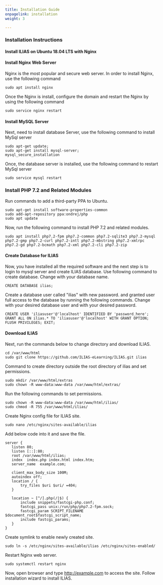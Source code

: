 ```yaml
---
title: Installation Guide
onpagelink: installation
weight: 3

---
```


### **Installation Instructions**

#### Install ILIAS on Ubuntu 18.04 LTS with Nginx

#### Install Nginx Web Server

Nginx is the most popular and secure web server. In order to install Nginx, use the following command

 ```
 sudo apt install nginx 
```

Once the Nginx is install, configure the domain and restart the Nginx by using the following command

 ```
 sudo service nginx restart 
```

#### Install MySQL Server

Next, need to install database Server, use the following command to install MySql server

 ```
sudo apt-get update;  
sudo apt-get install mysql-server; 
mysql_secure_installation 
```

Once, the database server is installed, use the following command to restart MySql server

 ```
sudo service mysql restart 
```

### Install PHP 7.2 and Related Modules

Run commands to add a third-party PPA to Ubuntu.

 ```
sudo apt-get install software-properties-common
sudo add-apt-repository ppa:ondrej/php
sudo apt update
```

Now, run the following command to install PHP 7.2 and related modules.

 ```
sudo apt install php7.2-fpm php7.2-common php7.2-sqlite3 php7.2-mysql php7.2-gmp php7.2-curl php7.2-intl php7.2-mbstring php7.2-xmlrpc php7.2-gd php7.2-bcmath php7.2-xml php7.2-cli php7.2-zip
```

#### Create Database for ILIAS

Now, you have installed all the required software and the next step is to login to mysql server and create ILIAS database. Use following command to create database. Change with your database name.

 ```
CREATE DATABASE ilias; 
```

Create a database user called "ilias" with new password. and granted user full access to the database by running the following commands. Change with your desired database user and with your desired password.

 ```
CREATE USER 'iliasuser'@'localhost' IDENTIFIED BY 'password_here'; 
GRANT ALL ON ilias.* TO 'iliasuser'@'localhost' WITH GRANT OPTION;
FLUSH PRIVILEGES; EXIT;
```

#### Download ILIAS

Next, run the commands below to change directory and download ILIAS.

 ```
cd /var/www/html
sudo git clone https://github.com/ILIAS-eLearning/ILIAS.git ilias

```

Command to create directory outside the root directory of ilias and set permissions.

 ```
sudo mkdir /var/www/html/extras
sudo chown -R www-data:www-data /var/www/html/extras/
```

Run the following commands to set permissions.

 ```
sudo chown -R www-data:www-data /var/www/html/ilias/
sudo chmod -R 755 /var/www/html/ilias/
```

Create Nginx config file for ILIAS site.

 ```
sudo nano /etc/nginx/sites-available/ilias

```

Add below code into it and save the file.

 ```
server {
    listen 80;
    listen [::]:80;
    root /var/www/html/ilias;
    index  index.php index.html index.htm;
    server_name  example.com;

    client_max_body_size 100M;
    autoindex off;
    location / {
        try_files $uri $uri/ =404;
    }

    location ~ [^/].php(/|$) {
        include snippets/fastcgi-php.conf;
        fastcgi_pass unix:/run/php/php7.2-fpm.sock;
        fastcgi_param SCRIPT_FILENAME $document_root$fastcgi_script_name;
        include fastcgi_params;
    }
}

```

Create symlink to enable newly created site.

 ```
sudo ln -s /etc/nginx/sites-available/ilias /etc/nginx/sites-enabled/

```

Restart Nginx web server.

 ```
sudo systemctl restart nginx

```

Now, open browser and type http://example.com to access the site. Follow installation wizard to install ILIAS.
